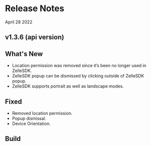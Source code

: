 # Release Notes

April 28 2022

## v1.3.6 (api version)

## What's New

- Location permission  was removed since it’s been no longer used in ZelleSDK.
- ZelleSDK popup can be dismissed by clicking outside of ZelleSDK popup.
- ZelleSDK supports portrait as well as landscape modes.

## Fixed

- Removed location permission.
- Popup dismissal.
- Device Orientation.

## Build

